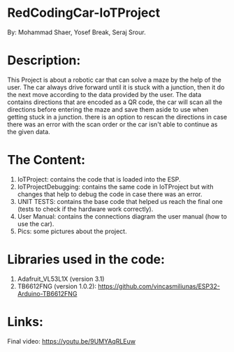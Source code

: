 # RedCodingCar-IoTProject

By: Mohammad Shaer, Yosef Break, Seraj Srour.

# Description: 
This Project is about a robotic car that can solve a maze by the help of the user.
The car always drive forward until it is stuck with a junction, then it do the next move according to the data provided by the user.
The data contains directions that are encoded as a QR code, the car will scan all the directions before entering the maze and save them aside to use when getting stuck in a junction.
there is an option to rescan the directions in case there was an error with the scan order or the car isn't able to continue as the given data. 


# The Content:
  1. IoTProject: contains the code that is loaded into the ESP.
  2. IoTProjectDebugging: contains the same code in IoTProject but with changes that help to debug the code in case there was an error.
  3. UNIT TESTS: contains the base code that helped us reach the final one (tests to check if the hardware work correctly).
  4. User Manual: contains the connections diagram the user manual (how to use the car).
  5. Pics: some pictures about the project.
  
  
# Libraries used in the code:
  1. Adafruit_VL53L1X (version 3.1)
  2. TB6612FNG (version 1.0.2): https://github.com/vincasmiliunas/ESP32-Arduino-TB6612FNG
  

# Links: 
  Final video: https://youtu.be/9UMYAqRLEuw
